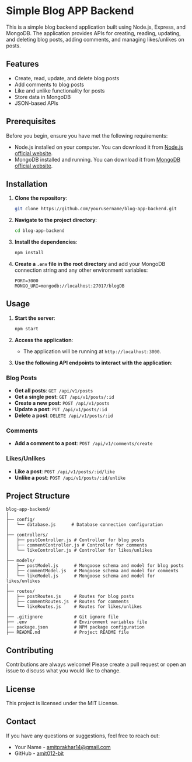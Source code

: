# Simple Blog APP Backend

This is a simple blog backend application built using Node.js, Express, and MongoDB. The application provides APIs for creating, reading, updating, and deleting blog posts, adding comments, and managing likes/unlikes on posts.

## Features

- Create, read, update, and delete blog posts
- Add comments to blog posts
- Like and unlike functionality for posts
- Store data in MongoDB
- JSON-based APIs

## Prerequisites

Before you begin, ensure you have met the following requirements:

- Node.js installed on your computer. You can download it from [Node.js official website](https://nodejs.org/).
- MongoDB installed and running. You can download it from [MongoDB official website](https://www.mongodb.com/).

## Installation

1. **Clone the repository**:
   ```sh
   git clone https://github.com/yourusername/blog-app-backend.git
   ```

2. **Navigate to the project directory**:
   ```sh
   cd blog-app-backend
   ```

3. **Install the dependencies**:
   ```sh
   npm install
   ```

4. **Create a `.env` file in the root directory** and add your MongoDB connection string and any other environment variables:
   ```plaintext
   PORT=3000
   MONGO_URI=mongodb://localhost:27017/blogDB
   ```

## Usage

1. **Start the server**:
   ```sh
   npm start
   ```

2. **Access the application**:
   - The application will be running at `http://localhost:3000`.

3. **Use the following API endpoints to interact with the application**:

### Blog Posts

- **Get all posts**: `GET /api/v1/posts`
- **Get a single post**: `GET /api/v1/posts/:id`
- **Create a new post**: `POST /api/v1/posts`
- **Update a post**: `PUT /api/v1/posts/:id`
- **Delete a post**: `DELETE /api/v1/posts/:id`

### Comments

- **Add a comment to a post**: `POST /api/v1/comments/create`

### Likes/Unlikes

- **Like a post**: `POST /api/v1/posts/:id/like`
- **Unlike a post**: `POST /api/v1/posts/:id/unlike`

## Project Structure

```plaintext
blog-app-backend/
│
├── config/
│   └── database.js      # Database connection configuration
│
├── controllers/
│   ├── postController.js # Controller for blog posts
│   ├── commentController.js # Controller for comments
│   └── likeController.js # Controller for likes/unlikes
│
├── models/
│   ├── postModel.js      # Mongoose schema and model for blog posts
│   ├── commentModel.js   # Mongoose schema and model for comments
│   └── likeModel.js      # Mongoose schema and model for likes/unlikes
│
├── routes/
│   ├── postRoutes.js     # Routes for blog posts
│   ├── commentRoutes.js  # Routes for comments
│   └── likeRoutes.js     # Routes for likes/unlikes
│
├── .gitignore            # Git ignore file
├── .env                  # Environment variables file
├── package.json          # NPM package configuration
├── README.md             # Project README file

```

## Contributing

Contributions are always welcome! Please create a pull request or open an issue to discuss what you would like to change.

## License

This project is licensed under the MIT License.

## Contact

If you have any questions or suggestions, feel free to reach out:

- Your Name - [amitprakhar14@gmail.com](mailto:amitprakhar14@gmail.com)
- GitHub - [amit012-bit](https://github.com/amit012-bit)
